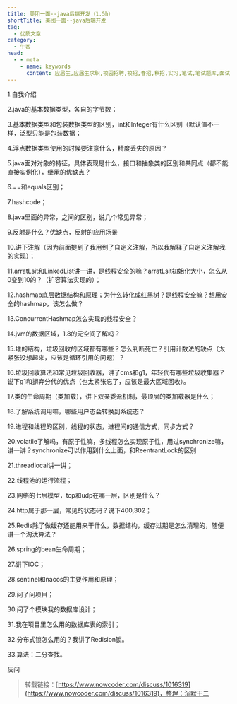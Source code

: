 ```yaml
---
title: 美团一面--java后端开发（1.5h）
shortTitle: 美团一面--java后端开发
tag:
  - 优质文章
category:
  - 牛客
head:
  - - meta
    - name: keywords
      content: 应届生,应届生求职,校园招聘,校招,春招,秋招,实习,笔试,笔试题库,面试,面试题库,程序员,程序猿,程序猿,产品经理,PM,运营,游戏策划,软件工程师,java,c/c++,php,python,算法,机器学习,人工智能,数据挖掘,数据分析,数据分析师,前端工程师,测试工程师,测试开发工程师,运维工程师,安卓工程师,ios工程师,android,硬件工程师,电气工程师,嵌入式工程师,汽车制造研发,审计,会计,财务管理,市场营销,品牌管理,金融,四大,法务,销售,行政,人力资源,hr,管培生,地产,国企,银行,实习,实习生,招聘,找工作,牛客网
---
```


1.自我介绍

2.java的基本数据类型，各自的字节数；

3.基本数据类型和包装数据类型的区别，int和Integer有什么区别（默认值不一样，泛型只能是包装数据；

4.浮点数据类型使用的时候要注意什么，精度丢失的原因？

5.java面对对象的特征，具体表现是什么，接口和抽象类的区别和共同点（都不能直接实例化），继承的优缺点？

6.==和equals区别；

7.hashcode；

8.java里面的异常，之间的区别，说几个常见异常；

9.反射是什么？优缺点，反射的应用场景

10.讲下注解（因为前面提到了我用到了自定义注解，所以我解释了自定义注解我的实现）；

11.arratLsit和LinkedList讲一讲，是线程安全的嘛？arratLsit初始化大小，怎么从0变到10的？（扩容算法实现的）；

12.hashmap底层数据结构和原理；为什么转化成红黑树？是线程安全嘛？想用安全的hashmap，该怎么做？

13.ConcurrentHashmap怎么实现的线程安全？

14.jvm的数据区域，1.8的元空间了解吗？

15.堆的结构，垃圾回收的区域都有哪些？怎么判断死亡？引用计数法的缺点（太紧张没想起来，应该是循环引用的问题）？

16.垃圾回收算法和常见垃圾回收器，讲了cms和g1，年轻代有哪些垃圾收集器？说下g1和摒弃分代的优点（也太紧张忘了，应该是最大区域回收）。

17.类的生命周期（类加载），讲下双亲委派机制，最顶层的类加载器是什么；

18.了解系统调用嘛，哪些用户态会转换到系统态？

19.进程和线程的区别，线程的状态，进程间的通信方式，同步方式？

20.volatile了解吗，有原子性嘛，多线程怎么实现原子性，用过synchronize嘛，讲一讲？synchronize可以作用到什么上面，和ReentrantLock的区别

21.threadlocal讲一讲；

22.线程池的运行流程；

23.网络的七层模型，tcp和udp在哪一层，区别是什么？

24.http属于那一层，常见的状态码？说下400,302；

25.Redis除了做缓存还能用来干什么，数据结构，缓存过期是怎么清理的，随便讲一个淘汰算法？

26.spring的bean生命周期；

27.讲下IOC；

28.sentinel和nacos的主要作用和原理；

29.问了问项目；

30.问了个模块我的数据库设计；

31.我在项目里怎么用的数据库表的索引；

32.分布式锁怎么用的？我讲了Redision锁。

33.算法：二分查找。

反问

>转载链接：[https://www.nowcoder.com/discuss/1016319](https://www.nowcoder.com/discuss/1016319)，整理：沉默王二
